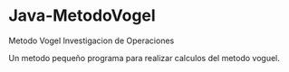 # Java-MetodoVogel
Metodo Vogel Investigacion de Operaciones

Un metodo pequeño programa para realizar calculos del metodo voguel.

